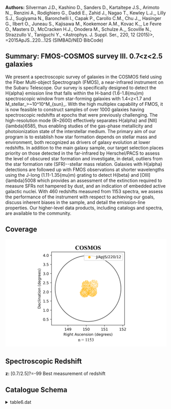 **Authors:** Silverman J.D., Kashino D., Sanders D., Kartaltepe J.S., Arimoto N.,, Renzini A., Rodighiero G., Daddi E., Zahid J., Nagao T., Kewley L.J.,, Lilly S.J., Sugiyama N., Baronchelli I., Capak P., Carollo C.M., Chu J.,, Hasinger G., Ilbert O., Juneau S., Kajisawa M., Koekemoer A.M., Kovac K.,, Le Fevre O., Masters D., McCracken H.J., Onodera M., Schulze A.,, Scoville N., Strazzullo V., Taniguchi Y., <Astrophys. J. Suppl. Ser., 220, 12 (2015)>, =2015ApJS..220...12S (SIMBAD/NED BibCode)

## Summary: FMOS-COSMOS survey III. 0.7<z<2.5 galaxies 

We present a spectroscopic survey of galaxies in the COSMOS field using the Fiber Multi-object Spectrograph (FMOS), a near-infrared instrument on the Subaru Telescope. Our survey is specifically designed to detect the H{alpha} emission line that falls within the H-band (1.6-1.8{mu}m) spectroscopic window from star-forming galaxies with 1.4<z<1.7 and M_stellar_>~10^10^M_{sun}_. With the high multiplex capability of FMOS, it is now feasible to construct samples of over 1000 galaxies having spectroscopic redshifts at epochs that were previously challenging. The high-resolution mode (R~2600) effectively separates H{alpha} and [NII]{lambda}6585, thus enabling studies of the gas-phase metallicity and photoionization state of the interstellar medium. The primary aim of our program is to establish how star formation depends on stellar mass and environment, both recognized as drivers of galaxy evolution at lower redshifts. In addition to the main galaxy sample, our target selection places priority on those detected in the far-infrared by Herschel/PACS to assess the level of obscured star formation and investigate, in detail, outliers from the star formation rate (SFR)--stellar mass relation. Galaxies with H{alpha} detections are followed up with FMOS observations at shorter wavelengths using the J-long (1.11-1.35{mu}m) grating to detect H{beta} and [OIII]{lambda}5008 which provides an assessment of the extinction required to measure SFRs not hampered by dust, and an indication of embedded active galactic nuclei. With 460 redshifts measured from 1153 spectra, we assess the performance of the instrument with respect to achieving our goals, discuss inherent biases in the sample, and detail the emission-line properties. Our higher-level data products, including catalogs and spectra, are available to the community.
## Coverage
![image](https://raw.githubusercontent.com/joshgithubbin/Sherlock-DDF/refs/heads/main/Catalogue%20Plotting/Catalogues/J-ApJS-220-12/Subcatalogues/COSMOS/Plots/fieldcover.png)
## Spectroscopic Redshift 
 
**z:** [0.7/2.5]?=-99 Best measurement of redshift 
 

## Catalogue Schema

<details>
<summary>table6.dat</summary>

| Bytes   | Format   | Units      | Label     | Explanations                                          |
|:--------|:---------|:-----------|:----------|:------------------------------------------------------|
| 1- 5    | A5       | ---        | ---       | [FMOS_]                                               |
| 6- 21   | A16      | ---        | FMOS      | FMOS unique identifier (JHHMMSS.s+DDMMSS)             |
| 23- 31  | F9.5     | deg        | RAdeg     | Right Ascension in decimal degrees (J2000)            |
| 33- 39  | F7.5     | deg        | DEdeg     | Declination in decimal degrees (J2000)                |
| 41- 47  | F7.3     | ---        | z         | [0.7/2.5]?=-99 Best measurement of redshift           |
| 49      | I1       | ---        | q_z       | [0/4] Quality flag for z (z>=2: highly                |
| 51      | A1       | ---        | l_FHa     | Limit flag on FHa (2)                                 |
| 52- 58  | F7.3     | 10-17mW/m2 | FHa       | [0.3/23.3]?=-99 Observed H{alpha} flux (3)            |
| 60- 65  | F6.2     | ---        | SNHa      | [1.5/37.1]?=-99 S/N of observed H{alpha} flux         |
| 67- 73  | F7.2     | km/s       | FWHMHa    | [42/1099]?=-99 Velocity FWHM of                       |
| 75- 80  | F6.2     | km/s       | e_FWHMHa  | ?=-99 The 1{sigma} error in FWHMHa                    |
| 82      | A1       | ---        | l_FNII    | Limit flag on FNII (2)                                |
| 83- 89  | F7.3     | 10-17mW/m2 | FNII      | [0.2/24]?=-99 Observed [NII] (6584A) flux (3)         |
| 91- 96  | F6.2     | ---        | SNNII     | [1.5/18.1]?=-99 S/N of observed                       |
| 98-103  | F6.2     | ---        | ApCor1    | [1.1/5.6]?=-99 Aperture correction factor (5)         |
| 105     | A1       | ---        | l_FHb     | Limit flag on FHb (2)                                 |
| 106-112 | F7.3     | 10-17mW/m2 | FHb       | [0.3/19.8]?=-99 Observed H{beta} flux (3)             |
| 114-119 | F6.2     | ---        | SNHb      | [1.5/14]?=-99 S/N of observed H{beta} flux            |
| 121     | A1       | ---        | l_FOIII   | Limit flag on FOIII (2)                               |
| 122-128 | F7.3     | 10-17mW/m2 | FOIII     | [0.3/36]?=-99 Observed [OIII](5007A) flux (3)         |
| 130-135 | F6.2     | ---        | SNOIII    | [1.6/46]?=-99 S/N of observed                         |
| 137-142 | F6.2     | ---        | ApCor2    | [1.4/6.3]?=-99 Aperture correction factor (6)         |
| 144-150 | F7.3     | ---        | zCOS      | [0/3.4]?=-99 Redshift measurement from                |
| 152-156 | F5.1     | ---        | q_zCOS    | [0/22.5]?=-99 Quality flag for zCOS (7)               |
| 1       | and      | 4,         | otherwise | 0; as follows:                                        |
| 1       | =        | Presence   | of        | a single emission line with S/N between 1.5 and 3.    |
| 2       | =        | One        | emission  | line having S/N greater than 3 and less than 5.       |
| 3       | =        | One        | emission  | line having S/N greater than 5.                       |
| 4       | =        | One        | emission  | line having S/N greater than 5 (usually H{alpha}) and |
| 0       | indicate | a          | NULL      | detection.                                            |
| 0       | or       | higher     | (with     | 0 being undetected).                                  |

**Note**: Based on the S/N of the H{alpha} detection and corroborative
          information as described in Section 9. If detected then a value
          between 1 and 4, otherwise 0; as follows:
 1 = Presence of a single emission line with S/N between 1.5 and 3.
 2 = One emission line having S/N greater than 3 and less than 5.
 3 = One emission line having S/N greater than 5.
 4 = One emission line having S/N greater than 5 (usually H{alpha}) and
     a second line that both confirms the redshift and has S/N greater than 1.5.
Note (2): Upper limits (non-detections) on the fluxes are given at a level
           of 2{sigma} and described in Section 8.2.
Note (3): Not corrected for aperture loss. In units of 1e-17erg/s/cm^2^.
          A -99.0 indicate a NULL detection.
Note (4): Not deconvolved with spectral resolution.
Note (5): For H{alpha} and [NII](6584{AA}) fluxes to compensate for the effect
          of the aperture size and should be multiplied to the flux
          measurements.
Note (6): For H{beta} and [OIII](5007{AA}) fluxes to compensate for the effect
          of the aperture size and should be multiplied to the flux
          measurements.
Note (7): If observed a value of 0 or higher (with 0 being undetected).

</details>
